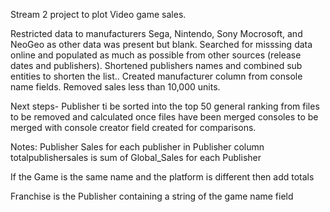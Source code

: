Stream 2 project to plot Video game sales.

Restricted data to manufacturers Sega, Nintendo, Sony Mocrosoft, and NeoGeo as other data was present but blank.
Searched for misssing data online and populated as much as possible from other sources (release dates and publishers).
Shortened publishers names and combined sub entities to shorten the list..
Created manufacturer column from console name fields.
Removed sales less than 10,000 units.

Next steps-
Publisher ti be sorted into the top 50
general ranking from files to be removed and calculated once files have been merged
consoles to be merged with console creator field created for comparisons.

Notes:
Publisher Sales
for each publisher in Publisher column totalpublishersales is sum of Global_Sales for each Publisher

If the Game is the same name and the platform is different then add totals

Franchise is the Publisher containing a string of the game name field